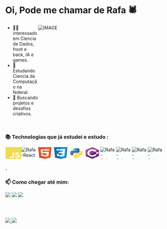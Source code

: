 

 # Oi, Pode me chamar de Rafa 🕷️
 
 <img align="right" alt="IMAGE" src="https://github.com/rafnaves/rafnaves/assets/112995259/7520da29-d328-42be-83d3-41d6bb1d4ce6" width="400" height="300" />
 
- 👨‍💻 interessado em Ciencia de Dados, front e back, IA e games.
- 🔭 Estudando Ciencia da Computação na federal.
- 🚀 Buscando projetos e desafios criativos.
<br>

### 📚 Technologias que já estudei e estudo : 
<div>
 <img align="left" alt="Rafa-Js" height="37.5" width="50" src="https://raw.githubusercontent.com/devicons/devicon/master/icons/javascript/javascript-plain.svg">
 <img align="left" alt="Rafa-React" height="37.5" width="50" src="https://cdn.jsdelivr.net/gh/devicons/devicon/icons/c/c-original.svg" />
 <img align="left" alt="Rafa-HTML" height="37.5" width="50" src="https://raw.githubusercontent.com/devicons/devicon/master/icons/html5/html5-original.svg">
 <img align="left" alt="Rafa-CSS" height="37.5" width="50" src="https://raw.githubusercontent.com/devicons/devicon/master/icons/css3/css3-original.svg">
 <img align="left" alt="Rafa-Python" height="37.5" width="50" src="https://raw.githubusercontent.com/devicons/devicon/master/icons/python/python-original.svg">
 <img align="left" alt="Rafa-Csharp" height="37.5" width="50" src="https://raw.githubusercontent.com/devicons/devicon/master/icons/csharp/csharp-original.svg">
 <img align="left" alt="Rafa-Csharp" height="37.5" width="50" src="https://cdn.jsdelivr.net/gh/devicons/devicon/icons/figma/figma-original.svg" />
 <img align="left" alt="Rafa-Csharp" height="37.5" width="50" src="https://cdn.jsdelivr.net/gh/devicons/devicon/icons/java/java-plain.svg" />
 <img align="left" alt="Rafa-Csharp" height="37.5" width="50" src="https://cdn.jsdelivr.net/gh/devicons/devicon/icons/arduino/arduino-original.svg" />
 <img align="left" alt="Rafa-Csharp" height="37.5" width="50" src="https://cdn.jsdelivr.net/gh/devicons/devicon/icons/postgresql/postgresql-plain-wordmark.svg" />
</div>

<br><br>

###    .
### 📫 Como chegar até mim:
<div>
<a href="https://instagram.com/rafnaves" target="_blank"><img src="https://img.shields.io/badge/-Instagram-%23E4405F?style=for-the-badge&logo=instagram&logoColor=white" target="_blank"></a>
<a href = "mailto:rafaelnavesdev@gmail.com"><img src="https://img.shields.io/badge/-Gmail-%23333?style=for-the-badge&logo=gmail&logoColor=white" target="_blank"></a>
<a href="https://www.linkedin.com/in/rafaella-ballerini-45875016a" target="_blank"><img src="https://img.shields.io/badge/-LinkedIn-%230077B5?style=for-the-badge&logo=linkedin&logoColor=white" target="_blank"></a> 
</div>

<br><br>

  <div>
 <a href="https://github.com/rafnaves">
 <img height="160em" src="https://github-readme-stats.vercel.app/api/top-langs/?username=rafnaves&layout=compact&langs_count=7&theme=github_dark"/>
 <img height="160em" src="https://github-readme-stats.vercel.app/api?username=rafnaves&show_icons=true&theme=github_darkt&include_all_commits=true&count_private=true"/>
</div>
